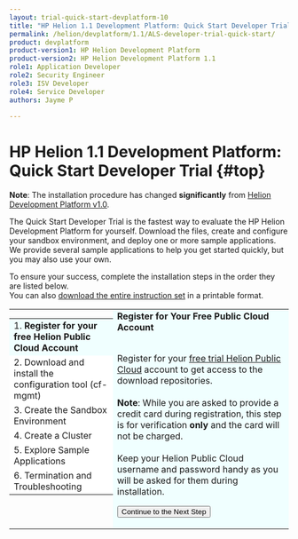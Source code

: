 ```yaml
---
layout: trial-quick-start-devplatform-10
title: "HP Helion 1.1 Development Platform: Quick Start Developer Trial "
permalink: /helion/devplatform/1.1/ALS-developer-trial-quick-start/
product: devplatform
product-version1: HP Helion Development Platform
product-version2: HP Helion Development Platform 1.1
role1: Application Developer
role2: Security Engineer
role3: ISV Developer 
role4: Service Developer
authors: Jayme P

---
```

<!--UNDER REVISION-->

<script>
function PageRefresh {
onLoad="window.refresh"
}
PageRefresh();
</script>

# HP Helion 1.1 Development Platform: Quick Start Developer Trial {#top}
**Note**: The installation procedure has changed **significantly** from [Helion Development Platform v1.0](/helion/devplatform/ALS-developer-trial-quick-start/). 

The Quick Start Developer Trial is the fastest way to evaluate the HP Helion Development Platform for yourself. Download the files, create and configure your sandbox environment, and deploy one or more sample applications. We provide several sample applications to help you get started quickly, but you may also use your own.

To ensure your success, complete the installation steps in the order they are listed below.<br />
You can also <a href="http://gaf2871b9d2d13cf45c1306b35bf01764.cdn.hpcloudsvc.com/HP Helion Development Platform Quick Start Instructions.pdf" target="_blank">download the entire instruction set</a> in a printable format.

<table style="border-collapse: collapse;">
<tr><td style="padding: 0; vertical-align: top;">
<table border="0" style="background-color: #FFF;">
<tr><td style="background-color: #F0FFFF;">
1. <b>Register for your free Helion Public Cloud Account</b>
</td></tr>
<tr><td>
2. Download and install the configuration tool (cf-mgmt)
</td></tr>
<tr><td>
3. Create the Sandbox Environment
</td></tr>
<tr><td>
4. Create a Cluster
</td></tr>
<tr><td>
5. Explore Sample Applications
</td></tr>
<tr><td>
6. Termination and Troubleshooting
</td>
</tr>
</table>
</td><td style="background-color: #F0FFFF; vertical-align: top;"><b>Register for Your Free Public Cloud Account</b>
<br />
<br />

Register for your <a href="http://www.hpcloud.com/cloud-credit" target="_blank">free trial Helion Public Cloud</a> account to get access to the download repositories.
<br /><br />
<b>Note</b>: While you are asked to provide a credit card during registration, this step is for verification <b>only</b> and the card will not be charged. 
<br /><br />
Keep your Helion Public Cloud username and password handy as you will be asked for them during installation.
<br />
<p><form action="http://15.184.32.138/helion/devplatform/1.1/ALS-developer-trial-quick-start/2" method="get">
    <input type="submit" value="Continue to the Next Step" 
         name="Submit" id="frm1_submit" />
</form></p></td></tr>
</table>




